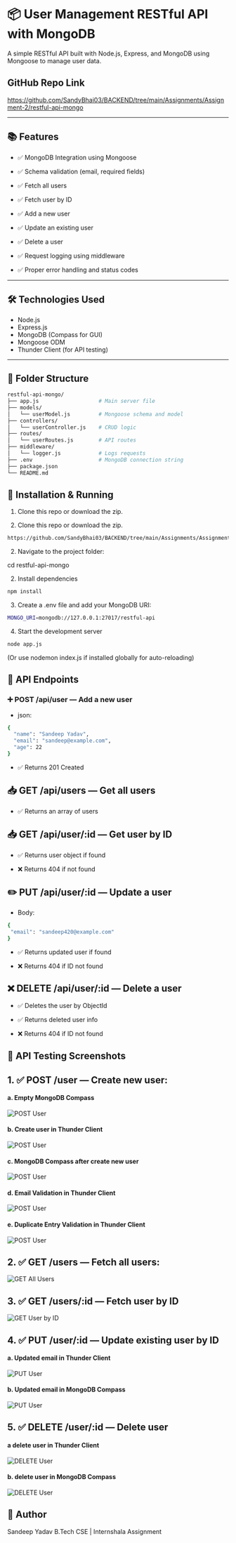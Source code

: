 # 📦 User Management RESTful API with MongoDB

A simple RESTful API built with Node.js, Express, and MongoDB using Mongoose to manage user data.

## GitHub Repo Link 
https://github.com/SandyBhai03/BACKEND/tree/main/Assignments/Assignment-2/restful-api-mongo

---

## 📚 Features

- ✅ MongoDB Integration using Mongoose

- ✅ Schema validation (email, required fields)

- ✅ Fetch all users

- ✅ Fetch user by ID

- ✅ Add a new user

- ✅ Update an existing user

- ✅ Delete a user

- ✅ Request logging using middleware

- ✅ Proper error handling and status codes

---

## 🛠️ Technologies Used

- Node.js
- Express.js
- MongoDB (Compass for GUI)
- Mongoose ODM
- Thunder Client (for API testing)

---

## 📂 Folder Structure

```sh
restful-api-mongo/
├── app.js                   # Main server file
├── models/
│   └── userModel.js         # Mongoose schema and model
├── controllers/
│   └── userController.js    # CRUD logic
├── routes/
│   └── userRoutes.js        # API routes
├── middleware/
│   └── logger.js            # Logs requests
├── .env                     # MongoDB connection string
├── package.json
└── README.md
```

## 🚀 Installation & Running

1. Clone this repo or download the zip.

1. Clone this repo or download the zip.

```sh 
https://github.com/SandyBhai03/BACKEND/tree/main/Assignments/Assignment-2/restful-api-mongo.git
``` 

2. Navigate to the project folder:

cd restful-api-mongo

2. Install dependencies

```sh
npm install
```
3. Create a .env file and add your MongoDB URI:

```sh
MONGO_URI=mongodb://127.0.0.1:27017/restful-api
```
4. Start the development server

```sh
node app.js
```
(Or use nodemon index.js if installed globally for auto-reloading)

## 🧪 API Endpoints

### ➕ POST /api/user — Add a new user

- json: 

``` sh 
{
  "name": "Sandeep Yadav",
  "email": "sandeep@example.com",
  "age": 22
}
```
- ✅ Returns 201 Created

## 📥 GET /api/users — Get all users

- ✅ Returns an array of users

## 📥 GET /api/user/:id — Get user by ID

- ✅ Returns user object if found

- ❌ Returns 404 if not found

## ✏️ PUT /api/user/:id — Update a user
 - Body: 

 ``` sh 
 {
  "email": "sandeep420@example.com"
}

 ```

 - ✅ Returns updated user if found

 - ❌ Returns 404 if ID not found

 ## ❌ DELETE /api/user/:id — Delete a user

 - ✅ Deletes the user by ObjectId

 - ✅ Returns deleted user info

 - ❌ Returns 404 if ID not found

## 📸 API Testing Screenshots

## 1. ✅ POST /user — Create new user:

#### a. Empty MongoDB Compass
![POST User](./images/empty-compass.png)

#### b. Create user in Thunder Client
![POST User](./images/create-user.png)

#### c. MongoDB Compass after create new user
![POST User](./images/created-new-user-in-compass.png)

#### d. Email Validation in Thunder Client
![POST User](./images/email-validation.png)

#### e. Duplicate Entry Validation in Thunder Client
![POST User](./images/duplicate-validation.png)

## 2. ✅ GET /users — Fetch all users: 

![GET All Users](./images/get-all-users.png)

## 3. ✅ GET /users/:id — Fetch user by ID  
![GET User by ID](./images/get-user-by-id.png)

## 4. ✅ PUT /user/:id — Update existing user by ID  

#### a. Updated email in Thunder Client
![PUT User](./images/update-email.png)

#### b. Updated email in MongoDB Compass
![PUT User](./images/updated-email-in-compass.png)

## 5. ✅ DELETE /user/:id — Delete user  
#### a delete user in Thunder Client
![DELETE User](./images/delete-user-in-thunder-client.png)

#### b. delete user in MongoDB Compass
![DELETE User](./images/created-new-user-in-compass.png)

 ## 🙌 Author
Sandeep Yadav
B.Tech CSE | Internshala Assignment